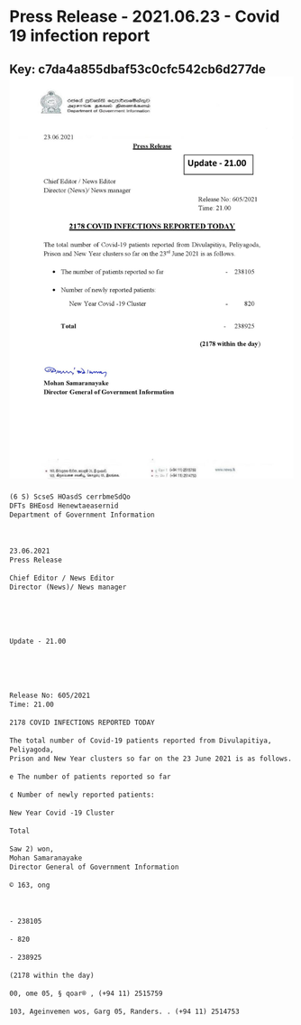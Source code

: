 # Press Release - 2021.06.23 - Covid 19 infection report 
Key: c7da4a855dbaf53c0cfc542cb6d277de 
![img](img/c7da4a855dbaf53c0cfc542cb6d277de.jpg)
---
```
(6 S) ScseS HOasdS cerrbmeSdQo
DFTs BHEosd Henewtaeasernid
Department of Government Information

 

23.06.2021
Press Release

Chief Editor / News Editor
Director (News)/ News manager

 

 

Update - 21.00

 

 

Release No: 605/2021
Time: 21.00

2178 COVID INFECTIONS REPORTED TODAY

The total number of Covid-19 patients reported from Divulapitiya, Peliyagoda,
Prison and New Year clusters so far on the 23 June 2021 is as follows.

e The number of patients reported so far

¢ Number of newly reported patients:

New Year Covid -19 Cluster

Total

Saw 2) won,
Mohan Samaranayake
Director General of Government Information

© 163, ong

 

- 238105

- 820

- 238925

(2178 within the day)

00, ome 05, § qoar® , (+94 11) 2515759

103, Ageinvemen wos, Garg 05, Randers. . (+94 11) 2514753

```
